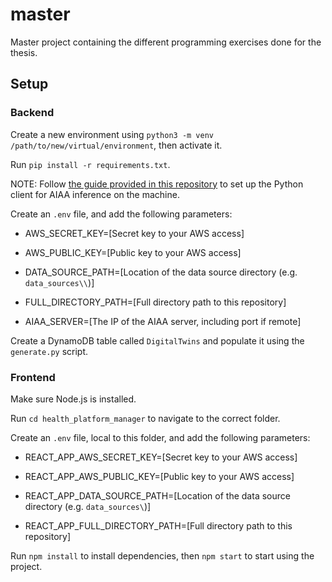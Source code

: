# master
Master project containing the different programming exercises done for the thesis.

## Setup

### Backend
Create a new environment using `python3 -m venv /path/to/new/virtual/environment`, then activate it.

Run `pip install -r requirements.txt`.

NOTE: Follow [the guide provided in this repository](https://github.com/NVIDIA/ai-assisted-annotation-client) to set up the Python client for AIAA inference on the machine.

Create an `.env` file, and add the following parameters:
* AWS_SECRET_KEY=[Secret key to your AWS access]
* AWS_PUBLIC_KEY=[Public key to your AWS access]

* DATA_SOURCE_PATH=[Location of the data source directory (e.g. `data_sources\\`)]
* FULL_DIRECTORY_PATH=[Full directory path to this repository]

* AIAA_SERVER=[The IP of the AIAA server, including port if remote]

Create a DynamoDB table called `DigitalTwins` and populate it using the `generate.py` script.

### Frontend
Make sure Node.js is installed.

Run `cd health_platform_manager` to navigate to the correct folder.

Create an `.env` file, local to this folder, and add the following parameters:

* REACT_APP_AWS_SECRET_KEY=[Secret key to your AWS access]
* REACT_APP_AWS_PUBLIC_KEY=[Public key to your AWS access]

* REACT_APP_DATA_SOURCE_PATH=[Location of the data source directory (e.g. `data_sources\`)]
* REACT_APP_FULL_DIRECTORY_PATH=[Full directory path to this repository]

Run `npm install` to install dependencies, then `npm start` to start using the project.
